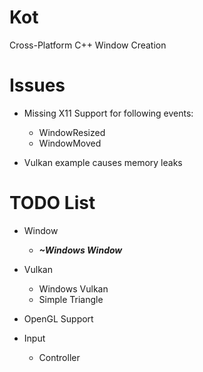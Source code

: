 # Kot
Cross-Platform C++ Window Creation

# Issues
  - Missing X11 Support for following events:
    - WindowResized
    - WindowMoved
    
  - Vulkan example causes memory leaks

# TODO List
  - Window
    - ***~Windows Window***

  - Vulkan
    - Windows Vulkan
    - Simple Triangle
    
  - OpenGL Support
    
  - Input
    - Controller
